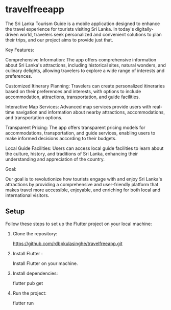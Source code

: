 # travelfreeapp

The Sri Lanka Tourism Guide is a mobile application designed to enhance the travel experience for tourists visiting Sri Lanka. In today's digitally-driven world, travelers seek personalized and convenient solutions to plan their trips, and our project aims to provide just that.

Key Features:

   Comprehensive Information: The app offers comprehensive information about Sri Lanka's attractions, including historical sites, natural wonders, and culinary delights, allowing travelers to explore a wide range of interests and preferences.

   Customized Itinerary Planning: Travelers can create personalized itineraries based on their preferences and interests, with options to include accommodation, attractions, transportation, and guide facilities.

   Interactive Map Services: Advanced map services provide users with real-time navigation and information about nearby attractions, accommodations, and transportation options.

   Transparent Pricing: The app offers transparent pricing models for accommodations, transportation, and guide services, enabling users to make informed decisions according to their budgets.

   Local Guide Facilities: Users can access local guide facilities to learn about the culture, history, and traditions of Sri Lanka, enhancing their understanding and appreciation of the country.

   Goal:
   
Our goal is to revolutionize how tourists engage with and enjoy Sri Lanka's attractions by providing a comprehensive and user-friendly platform that makes travel more accessible, enjoyable, and enriching for both local and international visitors.



## Setup

Follow these steps to set up the Flutter project on your local machine:

   1. Clone the repository:

        https://github.com/rdbpkulasinghe/travelfreeapp.git

   2. Install Flutter :
  
        Install Flutter on your machine.

   3. Install dependencies:

        flutter pub get
        
   4. Run the project:

        flutter run


